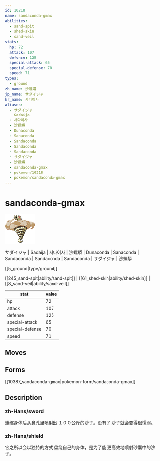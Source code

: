 ```yaml
---
id: 10218
name: sandaconda-gmax
abilities:
  - sand-spit
  - shed-skin
  - sand-veil
stats:
  hp: 72
  attack: 107
  defense: 125
  special-attack: 65
  special-defense: 70
  speed: 71
types:
  - ground
zh_name: 沙螺蟒
jp_name: サダイジャ
kr_name: 사다이사
aliases:
  - サダイジャ
  - Sadaija
  - 사다이사
  - 沙螺蟒
  - Dunaconda
  - Sanaconda
  - Sandaconda
  - Sandaconda
  - Sandaconda
  - サダイジャ
  - 沙螺蟒
  - sandaconda-gmax
  - pokemon/10218
  - pokemon/sandaconda-gmax
---
```

# sandaconda-gmax

![](https://raw.githubusercontent.com/PokeAPI/sprites/master/sprites/pokemon/10218.png)

サダイジャ | Sadaija | 사다이사 | 沙螺蟒 | Dunaconda | Sanaconda | Sandaconda | Sandaconda | Sandaconda | サダイジャ | 沙螺蟒

[[5_ground|type/ground]]

[[245_sand-spit|ability/sand-spit]] | [[61_shed-skin|ability/shed-skin]] | [[8_sand-veil|ability/sand-veil]]

|stat|value|
|---|---|
|hp|72|
|attack|107|
|defense|125|
|special-attack|65|
|special-defense|70|
|speed|71|


## Moves



## Forms



[[10387_sandaconda-gmax|pokemon-form/sandaconda-gmax]]

## Description

### zh-Hans/sword

蜷缩身体后从鼻孔里喷射出
１００公斤的沙子。没有了
沙子就会变得很懦弱。

### zh-Hans/shield

它之所以会以独特的方式
盘绕自己的身体，是为了能
更高效地喷射砂囊中的沙子。

